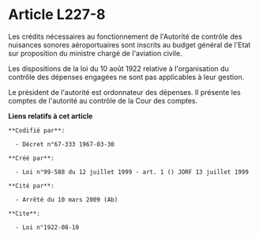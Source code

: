 # Article L227-8

Les crédits nécessaires au fonctionnement de l'Autorité de contrôle des nuisances sonores aéroportuaires sont inscrits au
budget général de l'Etat sur proposition du ministre chargé de l'aviation civile.

Les dispositions de la loi du 10 août 1922 relative à l'organisation du contrôle des dépenses engagées ne sont pas
applicables à leur gestion.

Le président de l'autorité est ordonnateur des dépenses. Il présente les comptes de l'autorité au contrôle de la Cour des
comptes.

**Liens relatifs à cet article**

	**Codifié par**:

	  - Décret n°67-333 1967-03-30

	**Créé par**:

	  - Loi n°99-588 du 12 juillet 1999 - art. 1 () JORF 13 juillet 1999

	**Cité par**:

	  - Arrêté du 10 mars 2009 (Ab)

	**Cite**:

	  - Loi n°1922-08-10
